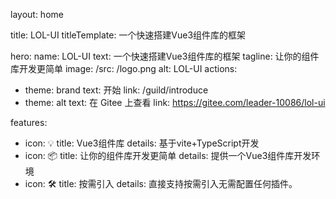 layout: home

title: LOL-UI
titleTemplate: 一个快速搭建Vue3组件库的框架

hero:
name: LOL-UI
text: 一个快速搭建Vue3组件库的框架
tagline: 让你的组件库开发更简单
image:
/src: /logo.png
alt: LOL-UI
actions:
- theme: brand
text: 开始
link: /guild/introduce
- theme: alt
text: 在 Gitee 上查看
link: https://gitee.com/leader-10086/lol-ui

features:
- icon: 💡
  title: Vue3组件库
  details: 基于vite+TypeScript开发
- icon: 📦
  title: 让你的组件库开发更简单
  details: 提供一个Vue3组件库开发环境
- icon: 🛠️
  title: 按需引入
  details: 直接支持按需引入无需配置任何插件。
